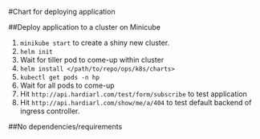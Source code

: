 #Chart for deploying application

##Deploy application to a cluster on Minicube
1. `minikube start` to create a shiny new cluster.
1. `helm init` 
2. Wait for tiller pod to come-up within cluster
3. `helm install </path/to/repo/ops/k8s/charts>`
4. `kubectl get pods -n hp`
5. Wait for all pods to come-up
6. Hit `http://api.hardiarl.com/test/form/subscribe` to test application
7. Hit `http://api.hardiarl.com/show/me/a/404` to test default backend of ingress controller.

##No dependencies/requirements